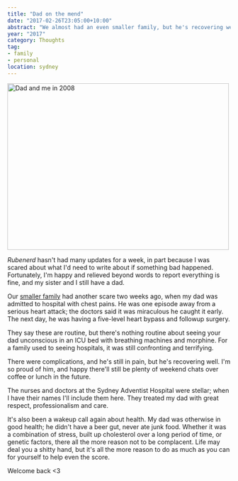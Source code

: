 ```yaml
---
title: "Dad on the mend"
date: "2017-02-26T23:05:00+10:00"
abstract: "We almost had an even smaller family, but he's recovering well."
year: "2017"
category: Thoughts
tag:
- family
- personal
location: sydney
---
```

<p><img src="https://rubenerd.com/files/2017/dadme@1x.jpg" alt="Dad and me in 2008" style="width:500px; height:375px;" srcset="https://rubenerd.com/files/2017/dadme@1x.jpg 1x, https://rubenerd.com/files/2017/dadme@2x.jpg 2x" /></p>

*Rubenerd* hasn't had many updates for a week, in part because I was scared about what I'd need to write about if something bad happened. Fortunately, I'm happy and relieved beyond words to report everything is fine, and my sister and I still have a dad.

Our [smaller family] had another scare two weeks ago, when my dad was admitted to hospital with chest pains. He was one episode away from a serious heart attack; the doctors said it was miraculous he caught it early. The next day, he was having a five-level heart bypass and followup surgery.

They say these are routine, but there's nothing routine about seeing your dad unconscious in an ICU bed with breathing machines and morphine. For a family used to seeing hospitals, it was still confronting and terrifying.

There were complications, and he's still in pain, but he's recovering well. I'm so proud of him, and happy there'll still be plenty of weekend chats over coffee or lunch in the future.

The nurses and doctors at the Sydney Adventist Hospital were stellar; when I have their names I'll include them here. They treated my dad with great respect, professionalism and care.

It's also been a wakeup call again about health. My dad was otherwise in good health; he didn't have a beer gut, never ate junk food. Whether it was a combination of stress, built up cholesterol over a long period of time, or genetic factors, there all the more reason not to be complacent. Life may deal you a shitty hand, but it's all the more reason to do as much as you can for yourself to help even the score. 

Welcome back <3

[smaller family]: https://rubenerd.com/dedication/

